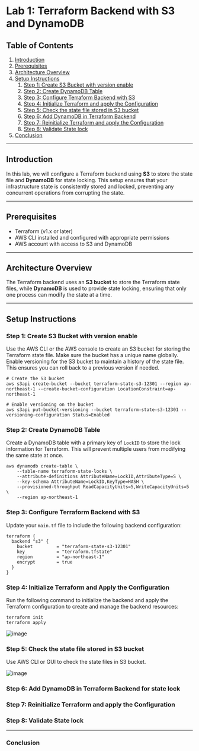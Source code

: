 # Lab 1: Terraform Backend with S3 and DynamoDB

## Table of Contents

1. [Introduction](#introduction)
2. [Prerequisites](#prerequisites)
3. [Architecture Overview](#architecture-overview)
4. [Setup Instructions](#setup-instructions)
   1. [Step 1: Create S3 Bucket with version enable](#step-1-create-s3-bucket-with-version-enable)
   2. [Step 2: Create DynamoDB Table](#step-2-create-dynamodb-table)
   3. [Step 3: Configure Terraform Backend with S3](#step-3-configure-terraform-backend-with-s3)
   4. [Step 4: Initialize Terraform and apply the Configuration](#step-4-initialize-terraform-and-apply-the-configuration)
   5. [Step 5: Check the state file stored in S3 bucket](#step-5-check-the-state-file-stored-in-S3-bucket)
   6. [Step 6: Add DynamoDB in Terraform Backend](#step-6-add-dynamodb-in-terraform-backend)
   7. [Step 7: Reinitialize Terraform and apply the Configuration](#step-7-reinitialize-terraform-and-apply-the-configuration)
   8. [Step 8: Validate State lock](#step-8-validate-state-lock)
5. [Conclusion](#conclusion)

---

## Introduction

In this lab, we will configure a Terraform backend using **S3** to store the state file and **DynamoDB** for state locking. This setup ensures that your infrastructure state is consistently stored and locked, preventing any concurrent operations from corrupting the state.

---

## Prerequisites

- Terraform (v1.x or later)
- AWS CLI installed and configured with appropriate permissions
- AWS account with access to S3 and DynamoDB

---

## Architecture Overview

The Terraform backend uses an **S3 bucket** to store the Terraform state files, while **DynamoDB** is used to provide state locking, ensuring that only one process can modify the state at a time.

---
## Setup Instructions

### Step 1: Create S3 Bucket with version enable

Use the AWS CLI or the AWS console to create an S3 bucket for storing the Terraform state file. Make sure the bucket has a unique name globally.
Enable versioning for the S3 bucket to maintain a history of the state file. This ensures you can roll back to a previous version if needed.
```
# Create the S3 bucket
aws s3api create-bucket --bucket terraform-state-s3-12301 --region ap-northeast-1 --create-bucket-configuration LocationConstraint=ap-northeast-1

# Enable versioning on the bucket
aws s3api put-bucket-versioning --bucket terraform-state-s3-12301 --versioning-configuration Status=Enabled
```

### Step 2: Create DynamoDB Table

Create a DynamoDB table with a primary key of `LockID` to store the lock information for Terraform. This will prevent multiple users from modifying the same state at once.
```
aws dynamodb create-table \
    --table-name terraform-state-locks \
    --attribute-definitions AttributeName=LockID,AttributeType=S \
    --key-schema AttributeName=LockID,KeyType=HASH \
    --provisioned-throughput ReadCapacityUnits=5,WriteCapacityUnits=5 \
    --region ap-northeast-1
```

### Step 3: Configure Terraform Backend with S3

Update your `main.tf` file to include the following backend configuration:

```hcl
terraform {
  backend "s3" {
    bucket         = "terraform-state-s3-12301"
    key            = "terraform.tfstate"
    region         = "ap-northeast-1"
    encrypt        = true
  }
}
```

### Step 4: Initialize Terraform and Apply the Configuration
Run the following command to initialize the backend and apply the Terraform configuration to create and manage the backend resources:
```
terraform init
terraform apply
```
![image](https://github.com/user-attachments/assets/14a797de-4266-4010-b462-cf2b805469bf)


### Step 5: Check the state file stored in S3 bucket
Use AWS CLI or GUI to check the state files in S3 bucket.

![image](https://github.com/user-attachments/assets/ada34f33-0309-430c-85a7-2a422d71e55f)


### Step 6: Add DynamoDB in Terraform Backend for state lock

### Step 7: Reinitialize Terraform and apply the Configuration

### Step 8: Validate State lock

---
### Conclusion
